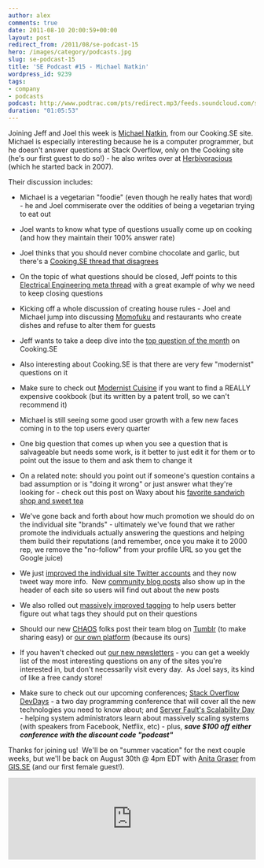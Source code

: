 ```yaml
---
author: alex
comments: true
date: 2011-08-10 20:00:59+00:00
layout: post
redirect_from: /2011/08/se-podcast-15
hero: /images/category/podcasts.jpg
slug: se-podcast-15
title: 'SE Podcast #15 - Michael Natkin'
wordpress_id: 9239
tags:
- company
- podcasts
podcast: http://www.podtrac.com/pts/redirect.mp3/feeds.soundcloud.com/stream/20873269-stack-exchange-stack-exchange-podcast-15.mp3
duration: "01:05:53"
---
```


Joining Jeff and Joel this week is [Michael Natkin](http://cooking.stackexchange.com/users/1393/michael-at-herbivoracious), from our Cooking.SE site.  Michael is especially interesting because he is a computer programmer, but he doesn't answer questions at Stack Overflow, only on the Cooking site (he's our first guest to do so!) - he also writes over at [Herbivoracious](http://herbivoracious.com/) (which he started back in 2007).

Their discussion includes:



	
  * Michael is a vegetarian "foodie" (even though he really hates that word) - he and Joel commiserate over the oddities of being a vegetarian trying to eat out

	
  * Joel wants to know what type of questions usually come up on cooking (and how they maintain their 100% answer rate)

	
  * Joel thinks that you should never combine chocolate and garlic, but there's a [Cooking.SE thread that disagrees](http://cooking.stackexchange.com/questions/5737/how-to-combine-chocolate-and-garlic-in-the-same-dish)

	
  * On the topic of what questions should be closed, Jeff points to this [Electrical Engineering meta thread](http://meta.electronics.stackexchange.com/questions/770/why-are-we-so-strict-with-closing-questions-cant-we-just-keep-them-open/771#771) with a great example of why we need to keep closing questions

	
  * Kicking off a whole discussion of creating house rules - Joel and Michael jump into discussing [Momofuku](http://www.momofuku.com/) and restaurants who create dishes and refuse to alter them for guests

	
  * Jeff wants to take a deep dive into the [top question of the month](http://cooking.stackexchange.com/?tab=month) on Cooking.SE

	
  * Also interesting about Cooking.SE is that there are very few "modernist" questions on it

	
  * Make sure to check out [Modernist Cuisine](http://www.amazon.com/Modernist-Cuisine-Art-Science-Cooking/dp/0982761007) if you want to find a REALLY expensive cookbook (but its written by a patent troll, so we can't recommend it)

	
  * Michael is still seeing some good user growth with a few new faces coming in to the top users every quarter

	
  * One big question that comes up when you see a question that is salvageable but needs some work, is it better to just edit it for them or to point out the issue to them and ask them to change it

	
  * On a related note: should you point out if someone's question contains a bad assumption or is "doing it wrong" or just answer what they're looking for - check out this post on Waxy about his [favorite sandwich shop and sweet tea](http://waxy.org/2011/07/meat_cheese_bread/)

	
  * We've gone back and forth about how much promotion we should do on the individual site "brands" - ultimately we've found that we rather promote the individuals actually answering the questions and helping them build their reputations (and remember, once you make it to 2000 rep, we remove the "no-follow" from your profile URL so you get the Google juice)

	
  * We just [improved the individual site Twitter accounts](http://meta.stackoverflow.com/questions/92235/would-allowing-moderators-to-update-their-stack-exchange-sites-twitter-accounts/101340#101340) and they now tweet way more info.  New [community blog posts](http://blog.stackoverflow.com/2011/06/blog-overflow/) also show up in the header of each site so users will find out about the new posts

	
  * We also rolled out [massively improved tagging](http://blog.stackoverflow.com/2011/08/improved-tagging/) to help users better figure out what tags they should put on their questions

	
  * Should our new [CHAOS](http://meta.stackoverflow.com/questions/100137/what-is-the-meaning-of-chaos-is-it-related-to-the-psi-character) folks post their team blog on [Tumblr](http://www.tumblr.com) (to make sharing easy) or [our own platform](http://www.blogoverflow.com) (because its ours)

	
  * If you haven't checked out [our new newsletters](http://stackexchange.com/newsletters) - you can get a weekly list of the most interesting questions on any of the sites you're interested in, but don't necessarily visit every day.  As Joel says, its kind of like a free candy store!

	
  * Make sure to check out our upcoming conferences; [Stack Overflow DevDays](http://devdays.stackoverflow.com) - a two day programming conference that will cover all the new technologies you need to know about; and [Server Fault's Scalability Day](http://scalability.serverfault.com) - helping system administrators learn about massively scaling systems (with speakers from Facebook, Netflix, etc) - plus, _**save $100 off either conference with the discount code "podcast"**_


Thanks for joining us!  We'll be on "summer vacation" for the next couple weeks, but we'll be back on August 30th @ 4pm EDT with [Anita Graser](http://gis.stackexchange.com/users/187/underdark) from [GIS.SE](http://gis.stackexchange.com) (and our first female guest!).

<iframe width="100%" height="166" scrolling="no" frameborder="no" src="https://w.soundcloud.com/player/?url=https%3A//api.soundcloud.com/tracks/20873269&amp;color=ff5500&amp;auto_play=false&amp;hide_related=false&amp;show_comments=true&amp;show_user=true&amp;show_reposts=false"></iframe>